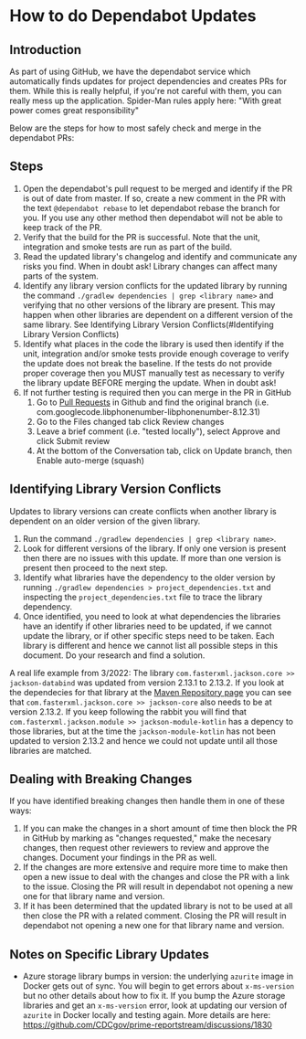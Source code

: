 # How to do Dependabot Updates

## Introduction
As part of using GitHub, we have the dependabot service which automatically finds updates
for project dependencies and creates PRs for them. While this is really helpful, if you're
not careful with them, you can really mess up the application. Spider-Man rules apply here:
"With great power comes great responsibility"

Below are the steps for how to most safely check and merge in the dependabot PRs:

## Steps
1. Open the dependabot's pull request to be merged and identify if the PR is out of date from master.  If so, create a new comment in the PR with the text 
`@dependabot rebase` to let dependabot rebase the branch for you.  If you use any other method then dependabot will not be able to keep track of the PR.
1. Verify that the build for the PR is successful.  Note that the unit, integration and smoke tests are run as part of the build.
1. Read the updated library's changelog and identify and communicate any risks you find.  When in doubt ask! Library changes can affect many parts of the system.
1. Identify any library version conflicts for the updated library by running the command `./gradlew dependencies | grep <library name>` and verifying that no other versions of the library are present. This may happen when other libraries are dependent on a different version of the same library.  See Identifying Library Version Conflicts(#Identifying Library Version Conflicts)
1. Identify what places in the code the library is used then identify if the unit, integration and/or smoke tests provide enough coverage to verify the update does 
not break the baseline.  If the tests do not provide proper coverage then you MUST manually test as necessary to verify the library update BEFORE merging the update.
When in doubt ask!
1. If not further testing is required then you can merge in the PR in GitHub
   1. Go to [Pull Requests](https://github.com/CDCgov/prime-reportstream/pulls) in Github and find the original branch (i.e. com.googlecode.libphonenumber-libphonenumber-8.12.31)
   2. Go to the Files changed tab click Review changes
   3. Leave a brief comment (i.e. "tested locally"), select Approve and click Submit review
   4. At the bottom of the Conversation tab, click on Update branch, then Enable auto-merge (squash)

## Identifying Library Version Conflicts
Updates to library versions can create conflicts when another library is dependent on an older version of the given library.  
1. Run the command `./gradlew dependencies | grep <library name>`.
1. Look for different versions of the library.  If only one version is present then there are no issues with this update.  If more than one version is present then
proceed to the next step.
1. Identify what libraries have the dependency to the older version by running `./gradlew dependencies > project_dependencies.txt` and inspecting the 
`project_dependencies.txt` file to trace the library dependency.
1. Once identified, you need to look at what dependencies the libraries have an identify if other libraries need to be updated, if we cannot update the library, 
or if other specific steps need to be taken.  Each library is different and hence we cannot list all possible steps in this document.  Do your research and find
a solution.

A real life example from 3/2022:
The library `com.fasterxml.jackson.core >> jackson-databind` was updated from version 2.13.1 to 2.13.2.  If you look at the dependecies for that library at 
the [Maven Repository page](https://mvnrepository.com/artifact/com.fasterxml.jackson.core/jackson-databind/2.13.2) you can see that 
`com.fasterxml.jackson.core >> jackson-core` also needs to be at version 2.13.2.  If you keep following the rabbit you will find that 
`com.fasterxml.jackson.module >> jackson-module-kotlin` has a depency to those libraries, but at the time the `jackson-module-kotlin` has not been updated to version 
2.13.2 and hence we could not update until all those libraries are matched.

## Dealing with Breaking Changes
If you have identified breaking changes then handle them in one of these ways:
1. If you can make the changes in a short amount of time then block the PR in GitHub by marking as "changes requested," make the necesary changes, then request
other reviewers to review and approve the changes.  Document your findings in the PR as well.
1. If the changes are more extensive and require more time to make then open a new issue to deal with the changes and close the PR with a link to the issue.  Closing the 
PR will result in dependabot not opening a new one for that library name and version.
1. If it has been determined that the updated library is not to be used at all then close the PR with a related comment. Closing the 
PR will result in dependabot not opening a new one for that library name and version.

## Notes on Specific Library Updates
* Azure storage library bumps in version: the underlying `azurite` image in Docker gets out of sync. You will begin to get errors about `x-ms-version` but no
other details about how to fix it. If you bump the Azure storage libraries and get an `x-ms-version` error, 
look at updating our version of `azurite` in Docker locally and testing again. More details are here: https://github.com/CDCgov/prime-reportstream/discussions/1830

